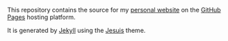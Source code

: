 This repository contains the source for my
[personal website](https://www.savoerman.nl) on the
[GitHub Pages](https://pages.github.com/) hosting platform.

It is generated by [Jekyll](https://jekyllrb.com/) using the
[Jesuis](https://github.com/sandervoerman/jesuis) theme.
